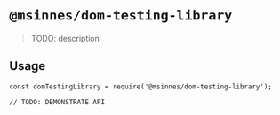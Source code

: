 # `@msinnes/dom-testing-library`

> TODO: description

## Usage

```
const domTestingLibrary = require('@msinnes/dom-testing-library');

// TODO: DEMONSTRATE API
```
